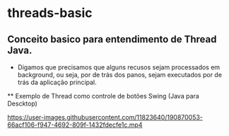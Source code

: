 # threads-basic

## Conceito basico para entendimento de Thread Java.
- Digamos que precisamos que alguns recusos sejam processados em background, ou seja, por de trás dos panos, sejam executados por de trás da aplicação principal.

** Exemplo de Thread como controle de botões Swing (Java para Descktop)

https://user-images.githubusercontent.com/11823640/190870053-66acf106-f947-4692-809f-1432fdecfe1c.mp4

